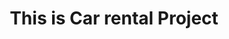 <center>
<h1> This is Car rental Project  </h1>
<a href="https://github.com/seaim76/img/blob/main/img/1.png"></a>
</center>
